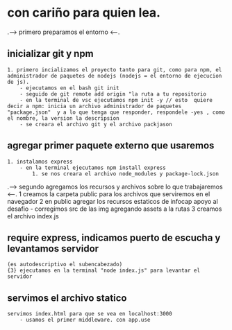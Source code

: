 # con cariño para quien lea.
.--> primero preparamos el entorno <--.
## inicializar git y npm
    1. primero incializamos el proyecto tanto para git, como para npm, el administrador de paquetes de nodejs (nodejs = el entorno de ejecucion de js).
        - ejecutamos en el bash git init
        - seguido de git remote add origin "la ruta a tu repositorio
        - en la terminal de vsc ejecutamos npm init -y // esto  quiere decir a npm: inicia un archivo administrador de paquetes "package.json"  y a lo que tenga que responder, respondele -yes , como el nombre, la version la descripsion
        - se creara el archivo git y el archivo packjason
## agregar primer paquete externo que usaremos
    1. instalamos express
        - en la terminal ejecutamos npm install express
            1. se nos creara el archivo node_modules y package-lock.json

.--> segundo agregamos los recursos y archivos sobre lo que trabajaremos <--.
    1 creamos la carpeta public para los archivos que serviremos en el navegador
    2 en public agregar los recursos estaticos de infocap apoyo al desafio
        - corregimos src de las img agregando assets a la rutas
    3 creamos el archivo index.js
##  require express, indicamos puerto de escucha y levantamos servidor 
    (es autodescriptivo el subencabezado)
    {3} ejecutamos en la terminal "node index.js" para levantar el servidor

## servimos el archivo statico 
    servimos index.html para que se vea en localhost:3000
        - usamos el primer middleware. con app.use

